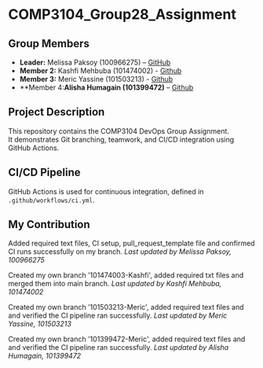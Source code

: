# COMP3104_Group28_Assignment

## Group Members
- **Leader:** Melissa Paksoy (100966275) – [GitHub](https://github.com/melissapaksoy)
- **Member 2:** Kashfi Mehbuba (101474002) - [Github](https://github.com/kashfimehbuba77)
- **Member 3:** Meric Yassine (101503213) - [Github](https://github.com/meric-yassine)
- **Member 4:**Alisha Humagain (101399472)** – [Github](https://github.com/Alisha-cyber)


## Project Description
This repository contains the COMP3104 DevOps Group Assignment.  
It demonstrates Git branching, teamwork, and CI/CD integration using GitHub Actions.

## CI/CD Pipeline
GitHub Actions is used for continuous integration, defined in `.github/workflows/ci.yml`.

## My Contribution
Added required text files, CI setup, pull_request_template file and confirmed CI runs successfully on my branch.
_Last updated by Melissa Paksoy, 100966275_

Created my own branch '101474003-Kashfi', added required txt files and merged them into main branch.
_Last updated by Kashfi Mehbuba, 101474002_

Created my own branch '101503213-Meric', added required text files and and verified the CI pipeline ran successfully.
_Last updated by Meric Yassine, 101503213_

Created my own branch '101399472-Meric', added required text files and and verified the CI pipeline ran successfully.
_Last updated by Alisha Humagain, 101399472_



